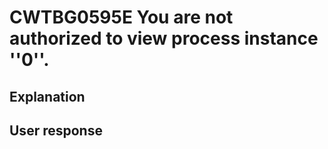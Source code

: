 # CWTBG0595E You are not authorized to view process instance ''0''.

## Explanation

## User response